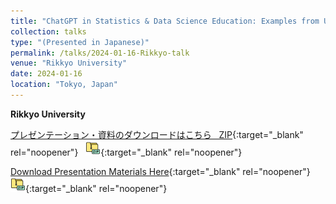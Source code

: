 ```yaml
---
title: "ChatGPT in Statistics & Data Science Education: Examples from US Universities"
collection: talks
type: "(Presented in Japanese)"
permalink: /talks/2024-01-16-Rikkyo-talk
venue: "Rikkyo University"
date: 2024-01-16
location: "Tokyo, Japan"
---
```

<style>
  hr {
    height: 2px;
    background-color: #E5E4E2;
    border: none;
  }

  .no-italics {
      font-style: normal;   
  }
</style>

<b>
Rikkyo University
</b>

[プレゼンテーション・資料のダウンロードはこちら &nbsp; ZIP](/files/2024_Rikkyo_Presentation_Materials.zip){:target="_blank" rel="noopener"} &nbsp; [![alt text](/files/zip_24.png)](/files/2024_Rikkyo_Presentation_Materials.zip){:target="_blank" rel="noopener"}  

[Download Presentation Materials Here](/files/2024_Rikkyo_Presentation_Materials.zip){:target="_blank" rel="noopener"} &nbsp; [![alt text](/files/zip_24.png)](/files/2024_Rikkyo_Presentation_Materials.zip){:target="_blank" rel="noopener"}  
